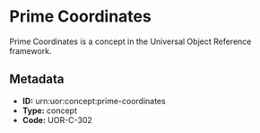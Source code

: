 # Prime Coordinates

Prime Coordinates is a concept in the Universal Object Reference framework.

## Metadata

- **ID:** urn:uor:concept:prime-coordinates
- **Type:** concept
- **Code:** UOR-C-302
